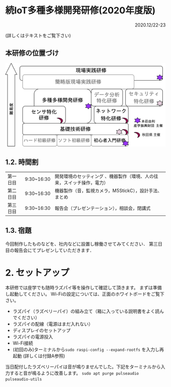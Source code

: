 # 続IoT多種多様開発研修(2020年度版)

<Div Align="right"> 2020.12/22-23 </Div>

(詳しくはテキストをご覧下さい)

## 本研修の位置づけ
![](./figs/IoTStructureR2_v2.png)

## 1.2. 時間割

| | | |
|---|---|---|
|第一日目|9:30~16:30|開発環境のセッティング 、機器製作（環境、人の往来，スイッチ操作，電力）|
|第二日目|9:30~16:30|機器製作（音，監視カメラ，M5StickC），設計手法、まとめ|
|第三日目|9:30~16:30|報告会（プレゼンテーション），相談会，閉講式|


## 1.3. 宿題

今回制作したものなどを、社内などに設置し稼働させてみてください．
第三日目の報告会にてプレゼンしていただきます．

# 2. セットアップ

本研修では座学でも随時ラズパイ等を操作して確認して頂きます。
まずは準備し起動してください。
Wi-Fiの設定については、正面のホワイトボードをご覧下さい。

- ラズパイ（ラズベリーパイ）の組み立て（箱に入っている説明書をよく読んでください）
- ラズパイの配線（電源はまだ入れない）
- ディスプレイのセットアップ
- ラズパイの電源投入
- Wi-Fi接続
- (初回のみ)ターミナルから```sudo raspi-config --expand-rootfs``` を入力し再起動 (詳しくは付録A参照)

当日配付したラズベリーパイは音が鳴りませんでした。下記をターミナルから入力すると音が鳴るように改善します。
```sudo apt purge pulseaudio pulseaudio-utils```

